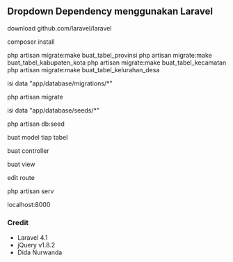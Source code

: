 ## Dropdown Dependency menggunakan Laravel

download github.com/laravel/laravel

composer install

php artisan migrate:make buat_tabel_provinsi
php artisan migrate:make buat_tabel_kabupaten_kota
php artisan migrate:make buat_tabel_kecamatan
php artisan migrate:make buat_tabel_kelurahan_desa

isi data "app/database/migrations/*"

php artisan migrate

isi data "app/database/seeds/*"

php artisan db:seed

buat model tiap tabel

buat controller

buat view

edit route

php artisan serv

localhost:8000

### Credit
 - Laravel 4.1
 - jQuery v1.8.2
 - Dida Nurwanda